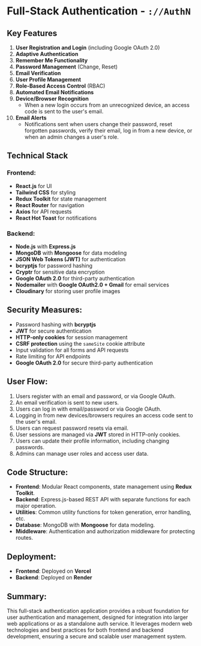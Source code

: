 # Full-Stack Authentication - `://AuthN`

## Key Features
1. **User Registration and Login** (including Google OAuth 2.0)
2. **Adaptive Authentication**
3. **Remember Me Functionality**
4. **Password Management** (Change, Reset)
5. **Email Verification**
6. **User Profile Management**
7. **Role-Based Access Control** (RBAC)
8. **Automated Email Notifications**
9. **Device/Browser Recognition**  
   - When a new login occurs from an unrecognized device, an access code is sent to the user's email.
10. **Email Alerts**  
    - Notifications sent when users change their password, reset forgotten passwords, verify their email, log in from a new device, or when an admin changes a user's role.

## Technical Stack

### Frontend:
- **React.js** for UI
- **Tailwind CSS** for styling
- **Redux Toolkit** for state management
- **React Router** for navigation
- **Axios** for API requests
- **React Hot Toast** for notifications

### Backend:
- **Node.js** with **Express.js**
- **MongoDB** with **Mongoose** for data modeling
- **JSON Web Tokens (JWT)** for authentication
- **bcryptjs** for password hashing
- **Cryptr** for sensitive data encryption
- **Google OAuth 2.0** for third-party authentication
- **Nodemailer** with **Google OAuth2.0 + Gmail** for email services
- **Cloudinary** for storing user profile images

## Security Measures:
- Password hashing with **bcryptjs**
- **JWT** for secure authentication
- **HTTP-only cookies** for session management
- **CSRF protection** using the `sameSite` cookie attribute
- Input validation for all forms and API requests
- Rate limiting for API endpoints
- **Google OAuth 2.0** for secure third-party authentication

## User Flow:
1. Users register with an email and password, or via Google OAuth.
2. An email verification is sent to new users.
3. Users can log in with email/password or via Google OAuth.
4. Logging in from new devices/browsers requires an access code sent to the user's email.
5. Users can request password resets via email.
6. User sessions are managed via **JWT** stored in HTTP-only cookies.
7. Users can update their profile information, including changing passwords.
8. Admins can manage user roles and access user data.

## Code Structure:
- **Frontend**: Modular React components, state management using **Redux Toolkit**.
- **Backend**: Express.js-based REST API with separate functions for each major operation.
- **Utilities**: Common utility functions for token generation, error handling, etc.
- **Database**: MongoDB with **Mongoose** for data modeling.
- **Middleware**: Authentication and authorization middleware for protecting routes.

## Deployment:
- **Frontend**: Deployed on **Vercel**
- **Backend**: Deployed on **Render**

## Summary:
This full-stack authentication application provides a robust foundation for user authentication and management, designed for integration into larger web applications or as a standalone auth service. It leverages modern web technologies and best practices for both frontend and backend development, ensuring a secure and scalable user management system.